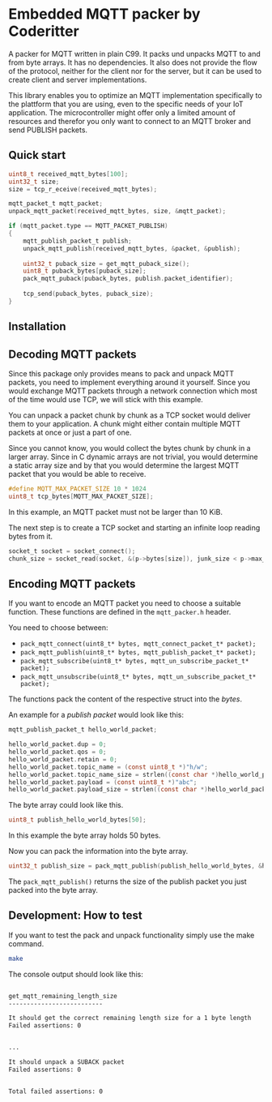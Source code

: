 # Embedded MQTT packer by Coderitter

A packer for MQTT written in plain C99. It packs und unpacks MQTT to and from byte arrays. It has no dependencies. It also does not provide the flow of the protocol, neither for the client nor for the server, but it can be used to create client and server implementations.

This library enables you to optimize an MQTT implementation specifically to the plattform that you are using, even to the specific needs of your IoT application. The microcontroller might offer only a limited amount of resources and therefor you only want to connect to an MQTT broker and send PUBLISH packets.

## Quick start

```c
uint8_t received_mqtt_bytes[100];
uint32_t size;
size = tcp_r_eceive(received_mqtt_bytes);

mqtt_packet_t mqtt_packet;
unpack_mqtt_packet(received_mqtt_bytes, size, &mqtt_packet);

if (mqtt_packet.type == MQTT_PACKET_PUBLISH)
{
    mqtt_publish_packet_t publish;
    unpack_mqtt_publish(received_mqtt_bytes, &packet, &publish);
    
    uint32_t puback_size = get_mqtt_puback_size();
    uint8_t puback_bytes[puback_size];
    pack_mqtt_puback(puback_bytes, publish.packet_identifier);
    
    tcp_send(puback_bytes, puback_size);
}
```

## Installation



## Decoding MQTT packets

Since this package only provides means to pack and unpack MQTT packets, you need to implement everything around it yourself. Since you would exchange MQTT packets through a network connection which most of the time would use TCP, we will stick with this example.

You can unpack a packet chunk by chunk as a TCP socket would deliver them to your application. A chunk might either contain multiple MQTT packets at once or just a part of one.

Since you cannot know, you would collect the bytes chunk by chunk in a larger array. Since in C dynamic arrays are not trivial, you would determine a static array size and by that you would determine the largest MQTT packet that you would be able to receive.

```c
#define MQTT_MAX_PACKET_SIZE 10 * 1024
uint8_t tcp_bytes[MQTT_MAX_PACKET_SIZE];
```

In this example, an MQTT packet must not be larger than 10 KiB.

The next step is to create a TCP socket and starting an infinite loop reading bytes from it.

```c
socket_t socket = socket_connect();
chunk_size = socket_read(socket, &(p->bytes[size]), junk_size < p->max_chunk_size ? junk_size : p->max_chunk_size, 0);
```

## Encoding MQTT packets

If you want to encode an MQTT packet you need to choose a suitable function. These functions are defined in the `mqtt_packer.h` header.   
   
You need to choose between:   
+ `pack_mqtt_connect(uint8_t* bytes, mqtt_connect_packet_t* packet);`
+ `pack_mqtt_publish(uint8_t* bytes, mqtt_publish_packet_t* packet);`
+ `pack_mqtt_subscribe(uint8_t* bytes, mqtt_un_subscribe_packet_t* packet);`
+ `pack_mqtt_unsubscribe(uint8_t* bytes, mqtt_un_subscribe_packet_t* packet);`  
   
The functions pack the content of the respective struct into the *bytes*.   
   
An example for a *publish packet* would look like this:
    
```c
mqtt_publish_packet_t hello_world_packet;

hello_world_packet.dup = 0;
hello_world_packet.qos = 0;
hello_world_packet.retain = 0;
hello_world_packet.topic_name = (const uint8_t *)"h/w";
hello_world_packet.topic_name_size = strlen((const char *)hello_world_packet.topic_name);
hello_world_packet.payload = (const uint8_t *)"abc";
hello_world_packet.payload_size = strlen((const char *)hello_world_packet.payload);
```
   
The byte array could look like this. 
```c
uint8_t publish_hello_world_bytes[50];
```
   
In this example the byte array holds 50 bytes.   
   
Now you can pack the information into the byte array.   
   
```c
uint32_t publish_size = pack_mqtt_publish(publish_hello_world_bytes, &hello_world_packet);
```
The `pack_mqtt_publish()` returns the size of the publish packet you just packed into the byte array.

## Development: How to test

If you want to test the pack and unpack functionality simply use the make command.
```bash
make 
```


The console output should look like this:
```bash

get_mqtt_remaining_length_size
--------------------------

It should get the correct remaining length size for a 1 byte length
Failed assertions: 0


...

It should unpack a SUBACK packet
Failed assertions: 0


Total failed assertions: 0
```

